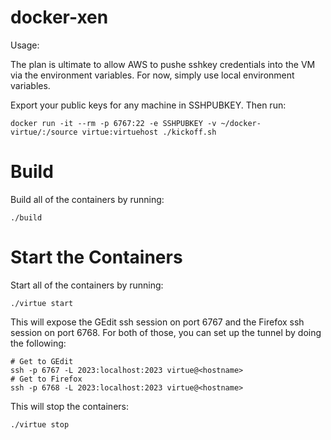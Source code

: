 docker-xen
===========

Usage:

The plan is ultimate to allow AWS to pushe sshkey credentials into the VM via
the environment variables. For now, simply use local environment variables.

Export your public keys for any machine in SSHPUBKEY.  Then run:

```
docker run -it --rm -p 6767:22 -e SSHPUBKEY -v ~/docker-virtue/:/source virtue:virtuehost ./kickoff.sh
```

Build
=====

Build all of the containers by running:

```
./build
```

Start the Containers
====================

Start all of the containers by running:

```
./virtue start
```

This will expose the GEdit ssh session on port 6767 and the Firefox ssh session on port 6768.
For both of those, you can set up the tunnel by doing the following:

```
# Get to GEdit
ssh -p 6767 -L 2023:localhost:2023 virtue@<hostname>
# Get to Firefox
ssh -p 6768 -L 2023:localhost:2023 virtue@<hostname>
```

This will stop the containers:
```
./virtue stop
```
